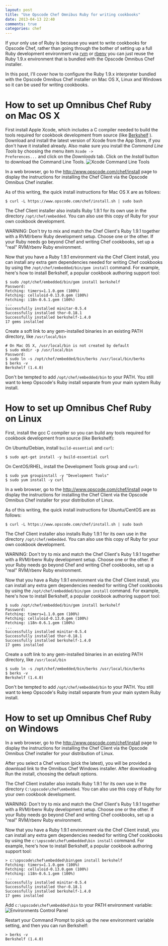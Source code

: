 ```yaml
---
layout: post
title: "Use Opscode Chef Omnibus Ruby for writing cookbooks"
date: 2013-04-13 22:40
comments: true
categories: chef
---
```


If your only use of Ruby is because you want to write cookbooks for Opscode
Chef, rather than going through the bother of setting up a full Ruby
development environment via [rvm](http://misheska.com/blog/2013/02/24/using-rbenv-to-manage-multiple-versions-of-ruby/) or [rbenv](http://misheska.com/blog/2013/02/24/using-rbenv-to-manage-multiple-versions-of-ruby/)
you can just reuse the Ruby 1.9.x environment that is bundled with the
Opscode Omnibus Chef installer.

In this post, I'll cover how to configure the Ruby 1.9.x interpreter bundled
with the Opscode Omnibus Chef installer on Mac OS X, Linux and Windows so
it can be used for writing cookbooks.

How to set up Omnibus Chef Ruby on Mac OS X
===========================================
First install Apple Xcode, which includes a C compiler needed to build the
tools required for cookbook development from source (like
[Berkshelf](http://misheska.com/blog/2013/03/24/getting-started-writing-chef-cookbooks-the-berkshelf-way/) ).
Download and install the latest version of Xcode from the App Store, if you
don't have it installed already.  Also make sure you install the *Command Line
Tools* by choosing the menu item <code>Xcode -> Preferences...</code> and click
on the *Downloads* tab.  Click on the *Install* button to download the
Command Line Tools.
![Xcode Command Line Tools](/images/xcodecommandline.png)

In a web browser, go to the <http://www.opscode.com/chef/install> page to
display the instructions for installing the Chef Client via the Opscode
Omnibus Chef installer.

As of this writing, the quick install instructions for Mac OS X are as
follows:

    $ curl -L https://www.opscode.com/chef/install.sh | sudo bash

The Chef Client installer also installs Ruby 1.9.1 for its own use in
the directory `/opt/chef/embedded`.  You can also use this copy of Ruby
for your own cookbook development.

WARNING: Don't try to mix and match the Chef Client's Ruby 1.9.1 together
with a RVM/rbenv Ruby development setup.  Choose one or the other.  If your
Ruby needs go beyond Chef and writing Chef cookbooks, set up a "real"
RVM/rbenv Ruby environment.

Now that you have a Ruby 1.9.1 environment via the Chef Client install, you
can install any extra gem dependencies needed for writing Chef cookbooks by
using the `/opt/chef/embedded/bin/gem install` command.  For example, here's
how to install Berkshelf, a popular cookbook authoring support tool:

    $ sudo /opt/chef/embedded/bin/gem install berkshelf
    Password:
    Fetching: timers=1.1.0.gem (100%)
    Fetching: celluloid-0.13.0.gem (100%)
    Fetching: i18n-0.6.1.gem (100%)
    ...
    Successfully installed minitar-0.5.4
    Successfully installed thor-0.18.1
    Successfully installed berkshelf-1.4.0
    17 gems installed

Create a soft link to any gem-installed binaries in an existing PATH directory,
like `/usr/local/bin`

    # On Mac OS X, /usr/local/bin is not created by default
    $ sudo mkdir -p /usr/local/bin
    Password:
    $ sudo ln -s /opt/chef/embedded/bin/berks /usr/local/bin/berks
    $ berks -v
    Berkshelf (1.4.0)

Don't be tempted to add `/opt/chef/embedded/bin` to your PATH.  You still want
to keep Opscode's Ruby install separate from your main system Ruby install.

How to set up Omnibus Chef Ruby on Linux
========================================
First, install the gcc C compiler so you can build any tools required for
cookbook development from source (like Berkshelf):

On Ubuntu/Debian, install `build-essential` and `curl`:

    $ sudo apt-get install -y build-essential curl

On CentOS/RHEL, install the Development Tools group and `curl`:

    $ sudo yum groupinstall -y "Development Tools"
    $ sudo yum install -y curl

In a web browser, go to the <http://www.opscode.com/chef/install> page to
display the instructions for installing the Chef Client via the Opscode
Omnibus Chef installer for your distribution of Linux.

As of this writing, the quick install instructions for Ubuntu/CentOS are as
follows:

    $ curl -L https://www.opscode.com/chef/install.sh | sudo bash

The Chef Client installer also installs Ruby 1.9.1 for its own use in
the directory `/opt/chef/embedded`.  You can also use this copy of Ruby
for your own cookbook development.

WARNING: Don't try to mix and match the Chef Client's Ruby 1.9.1 together
with a RVM/rbenv Ruby development setup.  Choose one or the other.  If your
Ruby needs go beyond Chef and writing Chef cookbooks, set up a "real"
RVM/rbenv Ruby environment.

Now that you have a Ruby 1.9.1 environment via the Chef Client install, you
can install any extra gem dependencies needed for writing Chef cookbooks by
using the `/opt/chef/embedded/bin/gem install` command.  For example, here's
how to install Berkshelf, a popular cookbook authoring support tool:

    $ sudo /opt/chef/embedded/bin/gem install berkshelf
    Password:
    Fetching: timers=1.1.0.gem (100%)
    Fetching: celluloid-0.13.0.gem (100%)
    Fetching: i18n-0.6.1.gem (100%)
    ...
    Successfully installed minitar-0.5.4
    Successfully installed thor-0.18.1
    Successfully installed berkshelf-1.4.0
    17 gems installed

Create a soft link to any gem-installed binaries in an existing PATH directory,
like `/usr/local/bin`

    $ sudo ln -s /opt/chef/embedded/bin/berks /usr/local/bin/berks
    $ berks -v
    Berkshelf (1.4.0)

Don't be tempted to add `/opt/chef/embedded/bin` to your PATH.  You still want
to keep Opscode's Ruby install separate from your main system Ruby install.

How to set up Omnibus Chef Ruby on Windows
==========================================
In a web browser, go to the <http://www.opscode.com/chef/install> page to
display the instructions for installing the Chef Client via the Opscode
Omnibus Chef installer for your distribution of Linux.

After you select a Chef verison (pick the latest), you will be provided
a download link to the Omnibus Chef Windows installer.  After downloading
Run the install, choosing the default options.

The Chef Client installer also installs Ruby 1.9.1 for its own use in
the directory `C:\opscode\chef\embedded`.  You can also use this copy of Ruby
for your own cookbook development.

WARNING: Don't try to mix and match the Chef Client's Ruby 1.9.1 together
with a RVM/rbenv Ruby development setup.  Choose one or the other.  If your
Ruby needs go beyond Chef and writing Chef cookbooks, set up a "real"
RVM/rbenv Ruby environment.

Now that you have a Ruby 1.9.1 environment via the Chef Client install, you
can install any extra gem dependencies needed for writing Chef cookbooks by
using the `c:\opscode\chef\embedded\bin install` command.  For example,
here's how to install Berkshelf, a popular cookbook authoring support tool:

    > c:\opscode\chef\embedded\bin\gem install berkshelf
    Fetching: timers=1.1.0.gem (100%)
    Fetching: celluloid-0.13.0.gem (100%)
    Fetching: i18n-0.6.1.gem (100%)
    ...
    Successfully installed minitar-0.5.4
    Successfully installed thor-0.18.1
    Successfully installed berkshelf-1.4.0
    17 gems installed

Add `c:\opscode\chef\embedded\bin` to your PATH environment variable:
![Environments Control Panel](/images/opscodechefpathwin.png)

Restart your Command Prompt to pick up the new environment variable setting,
and then you can run Berkshelf:
    
    > berks -v
    Berkshelf (1.4.0)

